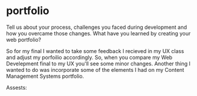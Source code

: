 # portfolio

Tell us about your process, challenges you faced during development and how you overcame those changes. What have you learned by creating your web portfolio?

So for my final I wanted to take some feedback I recieved in my UX class and adjust my porfoilio accordingly. So, when you compare my Web Develepment final to my UX you'll see some minor changes.  Another thing I wanted to do was incorporate some of the elements I had on my Content Management Systems portfolio.

Assests: